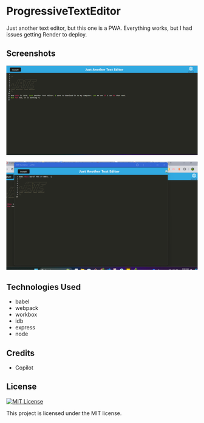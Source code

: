 # ProgressiveTextEditor
Just another text editor, but this one is a PWA. Everything works, but I had issues getting Render to deploy. 

## Screenshots
![Screenshot1](./screenshots/Screenshot1.png)

![Screenshot2](./screenshots/Screenshot2.png)

## Technologies Used
  - babel
  - webpack
  - workbox
  - idb
  - express
  - node

  ## Credits

* Copilot

## License
[![MIT License](https://img.shields.io/badge/License-MIT-green.svg)](https://choosealicense.com/licenses/mit/)

This project is licensed under the MIT license.
